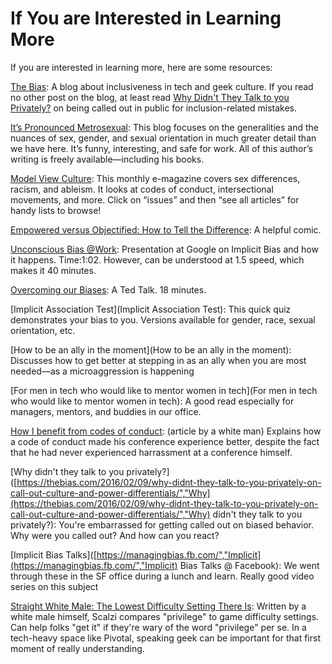 # If You are Interested in Learning More

If you are interested in learning more, here are some resources:

[The Bias](http://thebias.com/): A blog about inclusiveness in tech and geek culture. If you read no other post on the blog, at least read [Why Didn't They Talk to you Privately?](http://thebias.com/2016/02/09/why-didnt-they-talk-to-you-privately-on-call-out-culture-and-power-differentials/) on being called out in public for inclusion-related mistakes.

[It’s Pronounced Metrosexual](https://www.google.com/url?q=http://itspronouncedmetrosexual.com/&sa=D&ust=1454345389673000&usg=AFQjCNFdPOgKazza5iKdNTaGZYUiOxmtyQ): This blog focuses on the generalities and the nuances of sex, gender, and sexual orientation in much greater detail than we have here. It’s funny, interesting, and safe for work. All of this author’s writing is freely available—including his books.

[Model View Culture](https://www.google.com/url?q=https://modelviewculture.com/&sa=D&ust=1454345389674000&usg=AFQjCNF6B-zi908X8tLZTiixpC7kvosq3A): This monthly e-magazine covers sex differences, racism, and ableism. It looks at codes of conduct, intersectional movements, and more. Click on “issues” and then “see all articles” for handy lists to browse!

[Empowered versus Objectified: How to Tell the Difference](http://everydayfeminism.com/2015/04/empowered-vs-objectified/): A helpful comic.

[Unconscious Bias @Work](https://www.youtube.com/watch?v=nLjFTHTgEVU):    Presentation at Google on Implicit Bias and how it happens. Time:1:02. However, can be understood at 1.5 speed, which makes it 40 minutes.

[Overcoming our Biases](http://www.ted...ign=tedspread): A Ted Talk. 18 minutes.

[Implicit Association Test](Implicit Association Test): This quick quiz demonstrates your bias to you. Versions available for gender, race, sexual orientation, etc.

[How to be an ally in the moment](How to be an ally in the moment): Discusses how to get better at stepping in as an ally when you are most needed—as a microaggression is happening

[For men in tech who would like to mentor women in tech](For men in tech who would like to mentor women in tech):    A good read especially for managers, mentors, and buddies in our office.

[How I benefit from codes of conduct](https://medium...10#.oni8rx1ig): \(article by a white man\) Explains how a code of conduct made his conference experience better, despite the fact that he had never experienced harrassment at a conference himself.

\[Why didn't they talk to you privately?\]\([https://thebias.com/2016/02/09/why-didnt-they-talk-to-you-privately-on-call-out-culture-and-power-differentials/","Why](https://thebias.com/2016/02/09/why-didnt-they-talk-to-you-privately-on-call-out-culture-and-power-differentials/","Why) didn't they talk to you privately?\):    You're embarrassed for getting called out on biased behavior. Why were you called out? And how can you react?

\[Implicit Bias Talks\]\([https://managingbias.fb.com/","Implicit](https://managingbias.fb.com/","Implicit) Bias Talks @ Facebook\):    We went through these in the SF office during a lunch and learn. Really good video series on this subject

[Straight White Male: The Lowest Difficulty Setting There Is](http://whatever.scalzi.com/2012/05/15/straight-white-male-the-lowest-difficulty-setting-there-is/): Written by a white male himself, Scalzi compares "privilege" to game difficulty settings. Can help folks "get it" if they're wary of the word "privilege" per se. In a tech-heavy space like Pivotal, speaking geek can be important for that first moment of really understanding.

